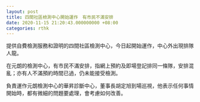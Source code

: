 ```yaml
---
layout: post
title: 四間社區檢測中心開始運作　有市民不滿安排
date: 2020-11-15 21:20:43.000000000 +08:00
categories: rthk
---
```


提供自費檢測服務和證明的四間社區檢測中心，今日起開始運作，中心外出現排隊人龍。

在元朗的檢測中心，有市民不滿安排，指網上預約及即場登記排同一條隊，安排混亂；亦有人不滿預約時間已過，仍未能接受檢測。

負責運作元朗檢測中心的華昇診斷中心，董事長胡定旭到場巡視，他表示任何事情開始時，都有微細的問題要處理，會考慮如何改善。
